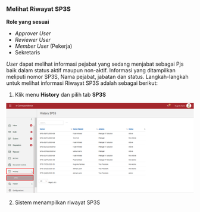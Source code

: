### **Melihat Riwayat SP3S**

**Role yang sesuai**

- *Approver User*
- *Reviewer User*
- *Member User* (Pekerja)
- Sekretaris

*User* dapat melihat informasi pejabat yang sedang menjabat sebagai Pjs baik dalam status aktif maupun non-aktif. Informasi yang ditampilkan meliputi nomor SP3S, Nama pejabat, jabatan dan status. Langkah-langkah untuk melihat informasi Riwayat SP3S adalah sebagai berikut:

1. Klik menu **History** dan pilih tab **SP3S**

![gambar](SC_SP3S/SP50.png)

2. Sistem menampilkan riwayat SP3S